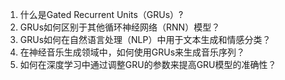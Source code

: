 1. 什么是Gated Recurrent Units（GRUs）?
2. GRUs如何区别于其他循环神经网络（RNN）模型？
3. GRUs如何在自然语言处理（NLP）中用于文本生成和情感分类？
4. 在神经音乐生成领域中，如何使用GRUs来生成音乐序列？
5. 如何在深度学习中通过调整GRU的参数来提高GRU模型的准确性？
